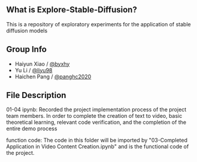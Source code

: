 What is Explore-Stable-Diffusion?
-----
This is a repository of exploratory experiments for the application of stable diffusion models


Group Info
------
- Haiyun Xiao / [@byxhy](https://github.com/byxhy)
- Yu Li / [@liyu98](https://github.com/liyu98)
- Haichen Pang / [@panghc2020](https://github.com/panghc2020)


File Description
------
01-04 ipynb: Recorded the project implementation process of the project team members. In order to complete the creation of text to video, basic theoretical learning, relevant code verification, and the completion of the entire demo process

function code: The code in this folder will be imported by "03-Completed Application in Video Content Creation.ipynb" and is the functional code of the project.
